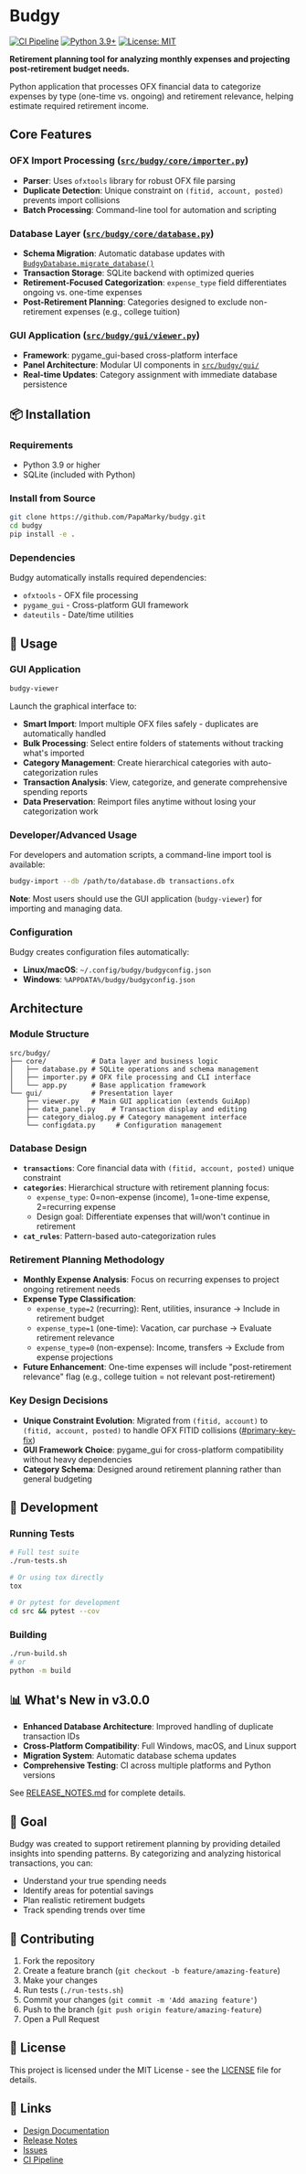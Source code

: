 # Budgy

[![CI Pipeline](https://github.com/PapaMarky/budgy/actions/workflows/ci.yml/badge.svg)](https://github.com/PapaMarky/budgy/actions/workflows/ci.yml)
[![Python 3.9+](https://img.shields.io/badge/python-3.9+-blue.svg)](https://www.python.org/downloads/)
[![License: MIT](https://img.shields.io/badge/License-MIT-yellow.svg)](https://opensource.org/licenses/MIT)

**Retirement planning tool for analyzing monthly expenses and projecting post-retirement budget needs.**

Python application that processes OFX financial data to categorize expenses by type (one-time vs. ongoing) and retirement relevance, helping estimate required retirement income.

## Core Features

### OFX Import Processing ([`src/budgy/core/importer.py`](src/budgy/core/importer.py))
- **Parser**: Uses `ofxtools` library for robust OFX file parsing
- **Duplicate Detection**: Unique constraint on `(fitid, account, posted)` prevents import collisions
- **Batch Processing**: Command-line tool for automation and scripting

### Database Layer ([`src/budgy/core/database.py`](src/budgy/core/database.py))
- **Schema Migration**: Automatic database updates with [`BudgyDatabase.migrate_database()`](src/budgy/core/database.py#L85)
- **Transaction Storage**: SQLite backend with optimized queries
- **Retirement-Focused Categorization**: `expense_type` field differentiates ongoing vs. one-time expenses
- **Post-Retirement Planning**: Categories designed to exclude non-retirement expenses (e.g., college tuition)

### GUI Application ([`src/budgy/gui/viewer.py`](src/budgy/gui/viewer.py))
- **Framework**: pygame_gui-based cross-platform interface
- **Panel Architecture**: Modular UI components in [`src/budgy/gui/`](src/budgy/gui/)
- **Real-time Updates**: Category assignment with immediate database persistence

## 📦 Installation

### Requirements
- Python 3.9 or higher
- SQLite (included with Python)

### Install from Source
```bash
git clone https://github.com/PapaMarky/budgy.git
cd budgy
pip install -e .
```

### Dependencies
Budgy automatically installs required dependencies:
- `ofxtools` - OFX file processing
- `pygame_gui` - Cross-platform GUI framework
- `dateutils` - Date/time utilities

## 🔧 Usage

### GUI Application
```bash
budgy-viewer
```
Launch the graphical interface to:
- **Smart Import**: Import multiple OFX files safely - duplicates are automatically handled
- **Bulk Processing**: Select entire folders of statements without tracking what's imported
- **Category Management**: Create hierarchical categories with auto-categorization rules
- **Transaction Analysis**: View, categorize, and generate comprehensive spending reports
- **Data Preservation**: Reimport files anytime without losing your categorization work

### Developer/Advanced Usage
For developers and automation scripts, a command-line import tool is available:
```bash
budgy-import --db /path/to/database.db transactions.ofx
```
**Note**: Most users should use the GUI application (`budgy-viewer`) for importing and managing data.

### Configuration
Budgy creates configuration files automatically:
- **Linux/macOS**: `~/.config/budgy/budgyconfig.json`
- **Windows**: `%APPDATA%/budgy/budgyconfig.json`

## Architecture

### Module Structure
```
src/budgy/
├── core/           # Data layer and business logic
│   ├── database.py # SQLite operations and schema management
│   ├── importer.py # OFX file processing and CLI interface
│   └── app.py      # Base application framework
└── gui/            # Presentation layer
    ├── viewer.py   # Main GUI application (extends GuiApp)
    ├── data_panel.py    # Transaction display and editing
    ├── category_dialog.py # Category management interface
    └── configdata.py     # Configuration management
```

### Database Design
- **`transactions`**: Core financial data with `(fitid, account, posted)` unique constraint
- **`categories`**: Hierarchical structure with retirement planning focus:
  - `expense_type`: 0=non-expense (income), 1=one-time expense, 2=recurring expense
  - Design goal: Differentiate expenses that will/won't continue in retirement
- **`cat_rules`**: Pattern-based auto-categorization rules

### Retirement Planning Methodology
- **Monthly Expense Analysis**: Focus on recurring expenses to project ongoing retirement needs
- **Expense Type Classification**:
  - `expense_type=2` (recurring): Rent, utilities, insurance → Include in retirement budget
  - `expense_type=1` (one-time): Vacation, car purchase → Evaluate retirement relevance
  - `expense_type=0` (non-expense): Income, transfers → Exclude from expense projections
- **Future Enhancement**: One-time expenses will include "post-retirement relevance" flag (e.g., college tuition = not relevant post-retirement)

### Key Design Decisions
- **Unique Constraint Evolution**: Migrated from `(fitid, account)` to `(fitid, account, posted)` to handle OFX FITID collisions ([#primary-key-fix](test_primary_key_fix.py))
- **GUI Framework Choice**: pygame_gui for cross-platform compatibility without heavy dependencies
- **Category Schema**: Designed around retirement planning rather than general budgeting

## 🧪 Development

### Running Tests
```bash
# Full test suite
./run-tests.sh

# Or using tox directly
tox

# Or pytest for development
cd src && pytest --cov
```

### Building
```bash
./run-build.sh
# or
python -m build
```

## 📊 What's New in v3.0.0

- **Enhanced Database Architecture**: Improved handling of duplicate transaction IDs
- **Cross-Platform Compatibility**: Full Windows, macOS, and Linux support  
- **Migration System**: Automatic database schema updates
- **Comprehensive Testing**: CI across multiple platforms and Python versions

See [RELEASE_NOTES.md](RELEASE_NOTES.md) for complete details.

## 🎯 Goal

Budgy was created to support retirement planning by providing detailed insights into spending patterns. By categorizing and analyzing historical transactions, you can:

- Understand your true spending needs
- Identify areas for potential savings
- Plan realistic retirement budgets
- Track spending trends over time

## 🤝 Contributing

1. Fork the repository
2. Create a feature branch (`git checkout -b feature/amazing-feature`)
3. Make your changes
4. Run tests (`./run-tests.sh`)
5. Commit your changes (`git commit -m 'Add amazing feature'`)
6. Push to the branch (`git push origin feature/amazing-feature`)
7. Open a Pull Request

## 📄 License

This project is licensed under the MIT License - see the [LICENSE](LICENSE) file for details.

## 🔗 Links

- [Design Documentation](docs/BUDGY_UI_Design_Notes.md)
- [Release Notes](RELEASE_NOTES.md)
- [Issues](https://github.com/PapaMarky/budgy/issues)
- [CI Pipeline](https://github.com/PapaMarky/budgy/actions)